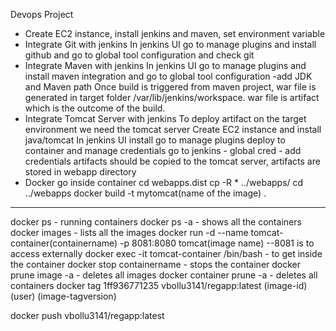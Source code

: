  Devops Project
* Create EC2 instance, install jenkins and maven, set environment variable
* Integrate Git with jenkins 
    In jenkins UI go to manage plugins and install github and go to global tool configuration and check git
* Integrate Maven with jenkins
    In jenkins UI go to manage plugins and install maven integration and go to global tool configuration -add JDK and Maven path
    Once build is triggered from maven project, war file is generated in target folder /var/lib/jenkins/workspace.
    war file is artifact which is the outcome of the build.
*  Integrate Tomcat Server with jenkins
    To deploy artifact on the target environment we need the tomcat server 
    Create EC2 instance and install java/tomcat
    In jenkins UI install go to manage plugins deploy to container and manage credentials go to jenkins - global cred - add credentials
    artifacts should be copied to the tomcat server, artifacts are stored in webapp directory
* Docker
go inside container
cd webapps.dist
cp -R * ../webapps/
cd ../webapps
docker build -t mytomcat(name of the image) .



*****
docker ps - running containers
docker ps -a - shows all the containers
docker images - lists all the images
docker run -d --name tomcat-container(containername) -p 8081:8080 tomcat(image name)
--8081 is to access externally
docker exec -it tomcat-container /bin/bash - to get inside the container 
docker stop containername - stops the container
docker prune image -a - deletes all images
docker container prune -a - deletes all containers
docker tag 1ff936771235 vbollu3141/regapp:latest
            (image-id)    (user)      (image-tagversion)

docker push vbollu3141/regapp:latest


